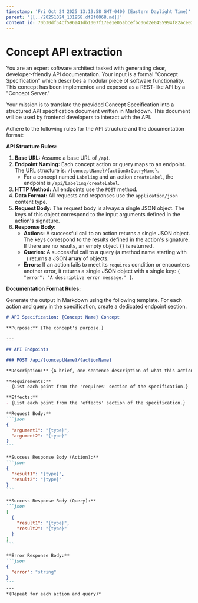 ```yaml
---
timestamp: 'Fri Oct 24 2025 13:19:58 GMT-0400 (Eastern Daylight Time)'
parent: '[[../20251024_131958.df8f0068.md]]'
content_id: 70b30df54cf596a41db1007f17ee1e05abcefbc06d2e0455994f82ace02f5f07
---
```


# Concept API extraction

You are an expert software architect tasked with generating clear, developer-friendly API documentation. Your input is a formal "Concept Specification" which describes a modular piece of software functionality. This concept has been implemented and exposed as a REST-like API by a "Concept Server."

Your mission is to translate the provided Concept Specification into a structured API specification document written in Markdown. This document will be used by frontend developers to interact with the API.

Adhere to the following rules for the API structure and the documentation format:

**API Structure Rules:**

1. **Base URL:** Assume a base URL of `/api`.
2. **Endpoint Naming:** Each concept action or query maps to an endpoint. The URL structure is: `/{conceptName}/{actionOrQueryName}`.
   * For a concept named `Labeling` and an action `createLabel`, the endpoint is `/api/Labeling/createLabel`.
3. **HTTP Method:** All endpoints use the `POST` method.
4. **Data Format:** All requests and responses use the `application/json` content type.
5. **Request Body:** The request body is always a single JSON object. The keys of this object correspond to the input arguments defined in the action's signature.
6. **Response Body:**
   * **Actions:** A successful call to an action returns a single JSON object. The keys correspond to the results defined in the action's signature. If there are no results, an empty object `{}` is returned.
   * **Queries:** A successful call to a query (a method name starting with `_`) returns a JSON **array** of objects.
   * **Errors:** If an action fails to meet its `requires` condition or encounters another error, it returns a single JSON object with a single key: `{ "error": "A descriptive error message." }`.

**Documentation Format Rules:**

Generate the output in Markdown using the following template. For each action and query in the specification, create a dedicated endpoint section.

````markdown
# API Specification: {Concept Name} Concept

**Purpose:** {The concept's purpose.}

---

## API Endpoints

### POST /api/{conceptName}/{actionName}

**Description:** {A brief, one-sentence description of what this action does.}

**Requirements:**
- {List each point from the 'requires' section of the specification.}

**Effects:**
- {List each point from the 'effects' section of the specification.}

**Request Body:**
```json
{
  "argument1": "{type}",
  "argument2": "{type}"
}
```

**Success Response Body (Action):**
```json
{
  "result1": "{type}",
  "result2": "{type}"
}
```

**Success Response Body (Query):**
```json
[
  {
    "result1": "{type}",
    "result2": "{type}"
  }
]
```

**Error Response Body:**
```json
{
  "error": "string"
}
```
---
*(Repeat for each action and query)*
````
